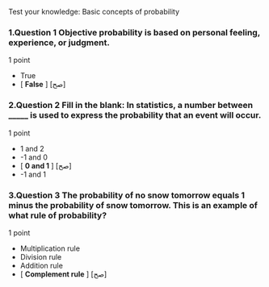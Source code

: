 Test your knowledge: Basic concepts of probability








### 1.Question 1 Objective probability is based on personal feeling, experience, or judgment.

1 point

* True
* [ **False** ] [صح]


### 2.Question 2 Fill in the blank: In statistics, a number between _____ is used to express the probability that an event will occur.

1 point

* 1 and 2
* -1 and 0
* [ **0 and 1** ] [صح]
* -1 and 1



### 3.Question 3 The probability of no snow tomorrow equals 1 minus the probability of snow tomorrow. This is an example of what rule of probability? 

1 point

* Multiplication rule 
* Division rule 
* Addition rule 
* [ **Complement rule** ] [صح]








